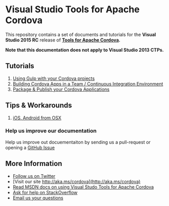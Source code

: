 # Visual Studio Tools for Apache Cordova
This repository contains a set of documents and tutorials for the **Visual Studio 2015 RC** release of **[Tools for Apache Cordova](http://aka.ms/cordova).**

**Note that this documentation does not apply to Visual Studio 2013 CTPs.**

## Tutorials
1. [Using Gulp with your Cordova projects](./tutorial-gulp)
1. [Building Cordova Apps in a Team / Continuous Integration Environment](./tutorial-team-build)
1. [Package & Publish your Cordova Applications](./tutorial-package-publish)

## Tips & Workarounds
1. [iOS, Android from OSX](./ios)

### Help us improve our documentation
Help us improve out docuementaiton by sending us a pull-request or opening a [GitHub Issue](https://github.com/Microsoft/cordova-docs/issues/new)

## More Information
* [Follow us on Twitter](https://twitter.com/VSCordovaTools)
* [Visit our site http://aka.ms/cordova](http://aka.ms/cordova)
* [Read MSDN docs on using Visual Studo Tools for Apache Cordova](http://go.microsoft.com/fwlink/?LinkID=533794)
* [Ask for help on StackOverflow](http://stackoverflow.com/questions/tagged/visual-studio-cordova)
* [Email us your questions](mailto://multidevicehybridapp@microsoft.com)
